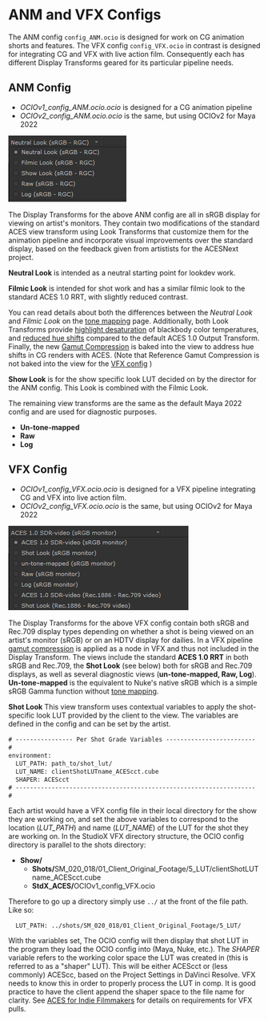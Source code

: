 # ANM and VFX Configs

The ANM config ````config_ANM.ocio```` is designed for work on CG animation shorts and features. The VFX config ````config_VFX.ocio```` in contrast is designed for integrating CG and VFX with live action film. Consequently each has different Display Transforms geared for its particular pipeline needs.

## ANM Config

- *OCIOv1_config_ANM.ocio.ocio*
   is designed for a CG animation pipeline 
 - *OCIOv2_config_ANM.ocio.ocio*
   is the same, but using OCIOv2 for Maya 2022

![img](img/nuke6.jpg)

The Display Transforms for the above ANM config are all in sRGB display for viewing on artist's monitors. They contain two modifications of the standard ACES view transform using Look Transforms that customize them for the animation pipeline and incorporate visual improvements over the standard display, based on the feedback given from artistists for the ACESNext project. 

**Neutral Look** is intended as a neutral starting point for lookdev work. 

**Filmic Look** is intended for shot work and has a similar filmic look to the standard ACES 1.0 RRT, with slightly reduced contrast. 

You can read details about both the differences between the *Neutral Look* and *Filmic Look* on the [tone mapping](tonemap.md) page.  Additionally, both Look Transforms provide [highlight desaturation](docs/highlight.md) of blackbody color temperatures, and [reduced hue shifts](docs/chroma.md) compared to the default ACES 1.0 Output Transform. Finally, the new [Gamut Compression](docs/gamut.md) is baked into the view to address hue shifts in CG renders with ACES. (Note that Reference Gamut Compression is not baked into the view for the [VFX config](#VFX-Config) )

**Show Look** is for the show specific look LUT decided on by the director for the ANM config. This Look is combined with the Filmic Look.

The remaining view transforms are the same as the default Maya 2022 config and are used for diagnostic purposes.

- **Un-tone-mapped** 
- **Raw** 
- **Log**


## VFX Config

- *OCIOv1_config_VFX.ocio.ocio*
   is designed for a VFX pipeline integrating CG and VFX into live action film.
 - *OCIOv2_config_VFX.ocio.ocio*
   is the same, but using OCIOv2 for Maya 2022
   
![img](img/nuke5.jpg)

The Display Transforms for the above VFX config contain both sRGB and Rec.709 display types depending on whether a shot is being viewed on an artist's monitor (sRGB) or on an HDTV display for dailies. In a VFX pipeline [gamut compression](gamut.md) is applied as a node in VFX and thus not included in the Display Transform. The views include the standard **ACES 1.0 RRT** in both sRGB and Rec.709, the **Shot Look** (see below) both for sRGB and Rec.709 displays, as well as several diagnostic views (**un-tone-mapped, Raw, Log**). **Un-tone-mapped** is the equivalent to Nuke's native sRGB which is a simple sRGB Gamma function without [tone mapping](tonemap.md).  

**Shot Look** This view transform uses contextual variables to apply the shot-specific look LUT provided by the client to the view. The variables are defined in the config and can be set by the artist.

````
# ---------------- Per Shot Grade Variables ------------------------- #
environment:
  LUT_PATH: path_to/shot_lut/  
  LUT_NAME: clientShotLUTname_ACEScct.cube
  SHAPER: ACEScct
# ------------------------------------------------------------------- # 
````
Each artist would have a VFX config file in their local directory for the show they are working on, and set the above variables to correspond to the location (*LUT_PATH*) and name (*LUT_NAME*) of the LUT for the shot they are working on. In the StudioX VFX directory structure, the OCIO config directory is parallel to the shots directory:


- **Show/**
  - <b>Shots/</b>SM_020_018/01_Client_Original_Footage/5_LUT/clientShotLUTname_ACEScct.cube
  - <b>StdX_ACES/</b>OCIOv1_config_VFX.ocio

Therefore to go up a directory simply use ```../``` at the front of the file path. Like so:

````
  LUT_PATH: ../shots/SM_020_018/01_Client_Original_Footage/5_LUT/ 
````

With the variables set, The OCIO config will then display that shot LUT in the program they load the OCIO config into (Maya, Nuke, etc.). The *SHAPER* variable refers to the working color space the LUT was created in (this is referred to as a "shaper" LUT). This will be either ACEScct or (less commonly) ACEScc, based on the Project Settings in DaVinci Resolve. VFX needs to know this in order to properly process the LUT in comp. It is good practice to have the client append the shaper space to the file name for clarity. See [ACES for Indie Filmmakers](VFXpulls.md#require) for details on requirements for VFX pulls.



